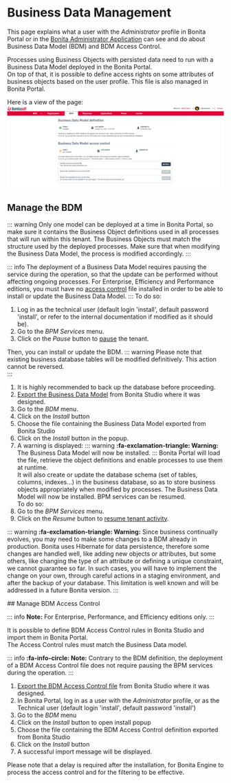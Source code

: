 # Business Data Management

This page explains what a user with the _Administrator_ profile in Bonita Portal or in the [Bonita Administrator Application](admin-application-overview.md) can see and do about Business Data Model (BDM) and BDM Access Control.

Processes using Business Objects with persisted data need to run with a Business Data Model deployed in the Bonita Portal.  
On top of that, it is possible to define access rights on some attributes of business objects based on the user profile. This file is also managed in Bonita Portal.

Here is a view of the page:
![BDM in UI](images/UI2021.1/bdm-management.png)<!--{.img-responsive}-->


## Manage the BDM

::: warning
Only one model can be deployed at a time in Bonita Portal, so make sure it contains the Business Object definitions used in all processes that will run within this tenant.
The Business Objects must match the structure used by the deployed processes. Make sure that when modifying the Business Data Model, the process is modified accordingly.
:::

::: info
The deployment of a Business Data Model requires pausing the service during the operation, so that the update can be performed without affecting ongoing processes. 
For Enterprise, Efficiency and Performance editions, you must have no [access control](#installAccessControl) file installed in order to be able to install or update the Business Data Model.
:::
To do so:
1. Log in as the technical user (default login 'install', default password 'install', or refer to the internal documentation if modified as it should be).
1. Go to the _BPM Services_ menu.
1. Click on the _Pause_ button to [pause](pause-and-resume-bpm-services.md) the tenant.

Then, you can install or update the BDM.
::: warning
Please note that existing business database tables will be modified definitively. This action cannot be reversed.  
:::
1. It is highly recommended to back up the database before proceeding.
1. [Export the Business Data Model](define-and-deploy-the-bdm.md) from Bonita Studio where it was designed.
1. Go to the _BDM_ menu.
1. Click on the _Install_ button 
1. Choose the file containing the Business Data Model exported from Bonita Studio
1. Click on the _Install_ button in the popup.
1. A warning is displayed:
::: warning
**:fa-exclamation-triangle: Warning:** The Business Data Model will now be installed.
:::
Bonita Portal will load the file, retrieve the object definitions and enable processes to use them at runtime.  
It will also create or update the database schema (set of tables, columns, indexes...) in the business database, so as to store business objects appropriately when modified by processes. 
The Business Data Model will now be installed. BPM services can be resumed.  
 To do so:
1. Go to the _BPM Services_ menu.
1. Click on the _Resume_ button to [resume tenant activity](pause-and-resume-bpm-services.md).

::: warning
**:fa-exclamation-triangle: Warning:**  Since business continually evolves, you may need to make some changes to a BDM already in production.
Bonita uses Hibernate for data persistence, therefore some changes are handled well, like adding new objects or attributes, but some others, like changing the type of an attribute or defining a unique constraint, we cannot guarantee so far.
In such cases, you will have to implement the change on your own, through careful actions in a staging environment, and after the backup of your database.
This limitation is well known and will be addressed in a future Bonita version.
:::

<a id="installAccessControl"/>
## Manage BDM Access Control

::: info
**Note:** For Enterprise, Performance, and Efficiency editions only.
:::

It is possible to define BDM Access Control rules in Bonita Studio and import them in Bonita Portal.  
The Access Control rules must match the Business Data model.  

::: info
**:fa-info-circle: Note:** Contrary to the BDM definition, the deployment of a BDM Access Control file does not require pausing the BPM services during the operation. 
:::
1. [Export the BDM Access Control file](bdm-access-control.md) from Bonita Studio where it was designed.
1. In Bonita Portal, log in as a user with the _Administrator_ profile, or as the Technical user (default login 'install', default password 'install') 
1. Go to the _BDM_ menu
1. Click on the _Install_ button to open install popup
1. Choose the file containing the BDM Access Control definition exported from Bonita Studio
1. Click on the _Install_ button
1. A successful import message will be displayed.

Please note that a delay is required after the installation, for Bonita Engine to process the access control and for the filtering to be effective.


